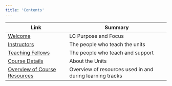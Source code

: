 ```yaml
---
title: 'Contents'
---
```


Link | Summary
|------------|-------------|
[Welcome](../welcome/) | LC Purpose and Focus
[Instructors](../instructors)  | The people who teach the units
[Teaching Fellows](../teaching-fellows) | The people who teach and support
[Course Details](../courses/) | About the Units
[Overview of Course Resources](../resources) | Overview of resources used in and during learning tracks